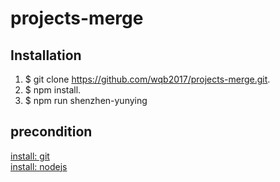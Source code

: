 # projects-merge

## Installation

1. $ git clone https://github.com/wqb2017/projects-merge.git.
2. $ npm install.
3. $ npm run shenzhen-yunying

## precondition

[install: git](https://git-scm.com/downloads)  
[install: nodejs](http://nodejs.cn/download/)
